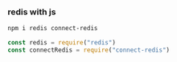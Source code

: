 ### redis with js
```bash
npm i redis connect-redis
```
```js
const redis = require("redis")
const connectRedis = require("connect-redis")
```